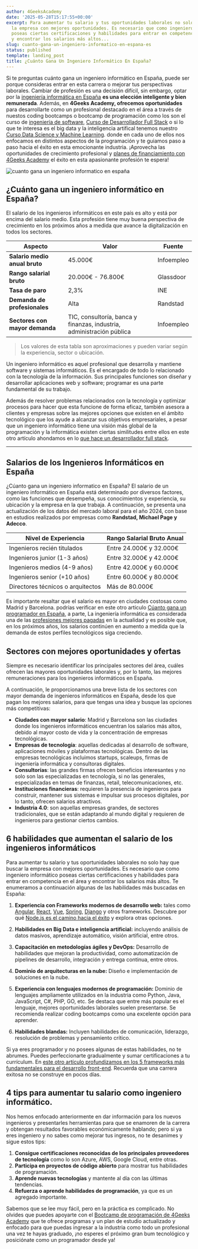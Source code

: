 ```yaml
---
author: 4GeeksAcademy
date: '2025-05-28T15:17:55+00:00'
excerpt: Para aumentar tu salario y tus oportunidades laborales no solo hay que buscar
  la empresa con mejores oportunidades. Es necesario que como ingeniero informático
  poseas ciertas certificaciones y habilidades para entrar en competencia en el área
  y encontrar los salarios más altos...
slug: cuanto-gana-un-ingeniero-informatico-en-espana-es
status: published
template: landing_post
title: ¿Cuánto Gana Un Ingeniero Informático En España?
---
```

Si te preguntas cuánto gana un ingeniero informático en España, puede ser porque consideras entrar en esta carrera o mejorar tus perspectivas laborales. Cambiar de profesión es una decisión difícil, sin embargo, optar por la [ingeniería informática en España](https://4geeksacademy.com/es/coding-bootcamps/ingenieria-de-software-programacion) **es una elección inteligente y bien remunerada**. Además, en **4Geeks Academy, ofrecemos oportunidades** para desarrollarte como un profesional destacado en el área a través de nuestos coding bootcamps o bootcamp de programación como los son el curso de [ingeniería de software](https://4geeksacademy.com/es/coding-bootcamps/ingenieria-de-software-programacion), [Curso de Desarrollador Full Stack](https://4geeksacademy.com/es/coding-bootcamps/desarrollador-full-stack) o si lo que te interesa es el big data y la inteligencia artifical tenemos nuestro [Curso Data Science y Machine Learning](https://4geeksacademy.com/es/coding-bootcamps/curso-datascience-machine-learning). donde en cada uno de ellos nos enfocamos en distintos aspectos de la programación y te guiamos paso a paso hacia el éxito en esta emocionante industria. ¡Aprovecha las oportunidades de crecimiento profesional y [planes de financiamiento con 4Geeks Academy](https://4geeksacademy.com/es/financiacion) el éxito en esta apasionante profesión te espera!

![cuanto gana un ingeniero informatico en españa](https://breathecode.herokuapp.com/v1/media/file/software-developer-picture-jpg)

## ¿Cuánto gana un ingeniero informático en España?

El salario de los ingenieros informáticos en este país es alto y está por encima del salario medio. Esta profesión tiene muy buena perspectiva de crecimiento en los próximos años a medida que avance la digitalización en todos los sectores. 



| **Aspecto**                        | **Valor**                        | **Fuente**                                          |
| ------------------------------ | ---------------------------- | ----------------------------------------------- |
| **Salario medio anual bruto**      | 45.000€                      | Infoempleo                                      |
| **Rango salarial bruto**           | 20.000€ - 76.800€            | Glassdoor                                       |
| **Tasa de paro**                   | 2,3%                         | INE                                             |
| **Demanda de profesionales**       | Alta                         | Randstad                                        |
| **Sectores con mayor demanda**     | TIC, consultoría, banca y finanzas, industria, administración pública | Infoempleo |
>Los valores de esta tabla son aproximaciones y pueden variar según la experiencia, sector  o ubicación.


Un ingeniero informático es aquel profesional que desarrolla y mantiene software y sistemas informáticos. Es el encargado de todo lo relacionado con la tecnología de la información. Sus principales funciones son diseñar y desarrollar aplicaciones web y software; programar es una parte fundamental de su trabajo. 

Además de resolver problemas relacionados con la tecnología y optimizar procesos para hacer que esta funcione de forma eficaz, también asesora a clientes y empresas sobre las mejores opciones que existen en el ámbito tecnológico que los ayude a alcanzar sus objetivos empresariales, a pesar que un ingeniero informático tiene una visión más global de la programación y la informática existen ciertas similitudes entre ellos en este otro artículo ahondamos en lo [que hace un desarrollador full stack](https://4geeksacademy.com/es/desarrollador-full-stack/desarrollador-full-stack-developer). 

---

## Salarios de los Ingenieros Informáticos en España

¿Cúanto gana un ingeniero informatico en España?  El salario de un ingeniero informático en España está determinado por diversos factores, como las funciones que desempeña, sus conocimientos y experiencia, su ubicación y la empresa en la que trabaja. A continuación, se presenta una actualización de los datos del mercado laboral para el año 2024, con base en estudios realizados por empresas como **Randstad, Michael Page y Adecco**.

| Nivel de Experiencia               | Rango Salarial Bruto Anual      |
| ---------------------------------- | ------------------------------- |
| Ingenieros recién titulados        | Entre 24.000€ y 32.000€         |
| Ingenieros junior (1-3 años)       | Entre 32.000€ y 42.000€         |
| Ingenieros medios (4-9 años)       | Entre 42.000€ y 60.000€         |
| Ingenieros senior (+10 años)       | Entre 60.000€ y 80.000€         |
| Directores técnicos o arquitectos  | Más de 80.000€                 |


Es importante resaltar que el salario es mayor en ciudades costosas como Madrid y Barcelona. podrías verificar en este otro articulo [Cúanto gana un programador en España](https://4geeksacademy.com/es/cuanto-gana-un-programador/cuanto-gana-un-programador-en-espana), a parte,  La ingeniería informática es considerada una de las [profesiones mejores pagadas](https://4geeksacademy.com/es/carrera-de-programacion/carrera-de-programacion-es) en la actualidad y es posible que, en los próximos años, los salarios continúen en aumento a medida que la demanda de estos perfiles tecnológicos siga creciendo.

## Sectores con mejores oportunidades y ofertas

Siempre es necesario identificar los principales sectores del área, cuáles ofrecen las mayores oportunidades laborales y, por lo tanto, las mejores remuneraciones para los ingenieros informáticos en España.

A continuación, le proporcionamos una breve lista de los sectores con mayor demanda de ingenieros informáticos en España, desde los que pagan los mejores salarios, para que tengas una idea y busque las opciones más competitivas: 

- **Ciudades con mayor salario**: Madrid y Barcelona son las ciudades donde los ingenieros informáticos encuentran los salarios más altos, debido al mayor costo de vida y la concentración de empresas tecnológicas.
- **Empresas de tecnología**: aquellas dedicadas al desarrollo de software, aplicaciones móviles y plataformas tecnológicas. Dentro de las empresas tecnológicas incluimos startups, scaleups, firmas de ingeniería informática y consultoras digitales. 
- **Consultorías**: las grandes firmas ofrecen beneficios interesantes y no solo son las especializadas en tecnología, si no las generales, especializadas en temas de finanzas, retail, telecomunicaciones, etc. 
- **Instituciones financieras**: requieren la presencia de ingenieros para construir, mantener sus sistemas e impulsar sus procesos digitales, por lo tanto, ofrecen salarios atractivos. 
- **Industria 4.0**: son aquellas empresas grandes, de sectores tradicionales, que se están adaptando al mundo digital y requieren de ingenieros para gestionar ciertos cambios. 

## 6 habilidades que aumentan el salario de los ingenieros informáticos

Para aumentar tu salario y tus oportunidades laborales no solo hay que buscar la empresa con mejores oportunidades. Es necesario que como ingeniero informático poseas ciertas certificaciones y habilidades para entrar en competencia en el área y encontrar los salarios más altos.
 Te enumeramos a continuación algunas de las habilidades más buscadas en España: 


1. **Experiencia con Frameworks modernos de desarrollo web:** tales como [Angular](https://angular.io/), [React](https://reactjs.org/), [Vue](https://vuejs.org/), [Spring](https://spring.io/), [Django](https://www.djangoproject.com/) y otros frameworks. Descubre por qué [Node.js es el camino hacia el éxito](https://4geeksacademy.com/es/aprender-a-programar/nodejs-el-camino-hacia-el-exito-de-la-programacion-back-end) y explora otras opciones.

2. **Habilidades en Big Data e inteligencia artificial:** incluyendo análisis de datos masivos, aprendizaje automático, visión artificial, entre otros.

3. **Capacitación en metodologías ágiles y DevOps:** Desarrollo de habilidades que mejoran la productividad, como automatización de pipelines de desarrollo, integración y entrega continua, entre otros.

4. **Dominio de arquitecturas en la nube:** Diseño e implementación de soluciones en la nube.

5. **Experiencia con lenguajes modernos de programación:** Dominio de lenguajes ampliamente utilizados en la industria como Python, Java, JavaScript, C#, PHP, GO, etc. Se destaca que entre más popular es el lenguaje, mejores oportunidades laborales suelen presentarse. Se recomienda realizar coding bootcamps como una excelente opción para aprender.

6. **Habilidades blandas:** Incluyen habilidades de comunicación, liderazgo, resolución de problemas y pensamiento crítico.

Si ya eres programador y no posees algunas de estas habilidades, no te abrumes. Puedes perfeccionarte gradualmente y sumar certificaciones a tu currículum. En [este otro artículo profundizamos en los 5 frameworks más fundamentales para el desarrollo front-end](https://4geeksacademy.com/es/aprender-a-programar/los-5-frameworks-fundamentales-para-frontend). Recuerda que una carrera exitosa no se construye en pocos días.


## 4 tips para aumentar tu salario como ingeniero informático. 

Nos hemos enfocado anteriormente en dar información para los nuevos ingenieros y presentarles herramientas para que se enamoren de la carrera y obtengan resultados favorables económicamente hablando; pero si ya eres ingeniero y no sabes como mejorar tus ingresos, no te desanimes y sigue estos tips: 

1. **Consigue certificaciones reconocidas de los principales proveedores de tecnología** como lo son Azure, AWS, Google Cloud, entre otras. 
2. **Participa en proyectos de código abierto** para mostrar tus habilidades de programación. 
3. **Aprende nuevas tecnologías** y mantente al día con las últimas tendencias. 
4. **Refuerza o aprende habilidades de programación**, ya que es un agregado importante. 

Sabemos que se lee muy fácil, pero en la práctica es complicado. No olvides que puedes apoyarte con el [Bootcamp de programación de 4Geeks Academy](https://4geeksacademy.com/es/curso-de-programacion-desde-cero) que te ofrece programas y un plan de estudio actualizado y enfocado para que puedas ingresar a la industria como todo un profesional una vez te hayas graduado, ¡no esperes el próximo gran bum tecnológico y posiciónate como un programador desde ya!
